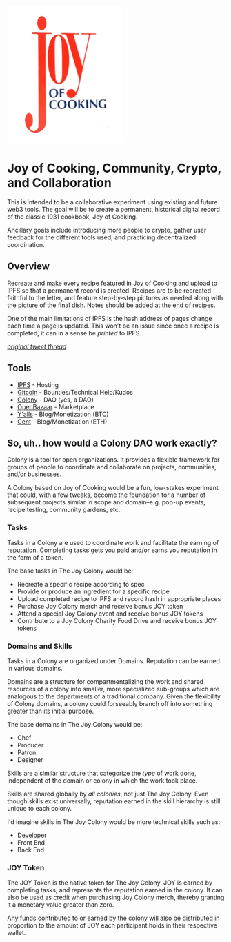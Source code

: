 ![Joy of Cooking Cover](./images/joyOfCookingCover.png)


# Joy of Cooking, Community, Crypto, and Collaboration
This is intended to be a collaborative experiment using existing and future web3 tools. The goal will be to create a permanent, historical digital record of the classic 1931 cookbook, Joy of Cooking.

Ancillary goals include introducing more people to crypto, gather user feedback for the different tools used, and practicing decentralized coordination.

## Overview
Recreate and make every recipe featured in Joy of Cooking and upload to IPFS so that a permanent record is created. Recipes are to be recreated faithful to the letter, and feature step-by-step pictures as needed along with the picture of the final dish. Notes should be added at the end of recipes.

One of the main limitations of IPFS is the hash address of pages change each time a page is updated. This won't be an issue since once a recipe is completed, it can in a sense be _printed_ to IPFS.

[_original tweet thread_](https://twitter.com/heychase_/status/1122515244616646657)

## Tools
- [IPFS](https://ipfs.io/) - Hosting
- [Gitcoin](https://gitcoin.co) - Bounties/Technical Help/Kudos
- [Colony](https://colony.io) - DAO (yes, a DAO)
- [OpenBazaar](https://openbazaar.org) - Marketplace
- [Y'alls](https://yalls.org/) - Blog/Monetization (BTC)
- [Cent](https://beta.cent.co/) - Blog/Monetization (ETH)

## So, uh.. how would a Colony DAO work exactly?
Colony is a tool for open organizations. It provides a flexible framework for groups of people to coordinate and collaborate on projects, communities, and/or businesses.

A Colony based on Joy of Cooking would be a fun, low-stakes experiment that could, with a few tweaks, become the foundation for a number of subsequent projects similar in scope and domain–e.g. pop-up events, recipe testing, community gardens, etc..


### Tasks
Tasks in a Colony are used to coordinate work and facilitate the earning of reputation. Completing tasks gets you paid and/or earns you reputation in the form of a token.

The base tasks in The Joy Colony would be:
- Recreate a specific recipe according to spec
- Provide or produce an ingredient for a specific recipe
- Upload completed recipe to IPFS and record hash in appropriate places
- Purchase Joy Colony merch and receive bonus JOY token
- Attend a special Joy Colony event and receive bonus JOY tokens
- Contribute to a Joy Colony Charity Food Drive and receive bonus JOY tokens

### Domains and Skills
Tasks in a Colony are organized under Domains. Reputation can be earned in various domains.

Domains are a structure for compartmentalizing the work and shared resources of a colony into smaller, more specialized sub-groups which are analogous to the departments of a traditional company. Given the flexibility of Colony domains, a colony could forseeably branch off into something greater than its initial purpose.

The base domains in The Joy Colony would be:
- Chef
- Producer
- Patron
- Designer

Skills are a similar structure that categorize the _type_ of work done, independent of the domain or colony in which the work took place.

Skills are shared globally by _all colonies_, not just The Joy Colony. Even though skills exist universally, reputation earned in the skill hierarchy is still unique to each colony.

I'd imagine skills in The Joy Colony would be more technical skills such as:
- Developer
- Front End
- Back End

### JOY Token
The JOY Token is the native token for The Joy Colony. JOY is earned by completing tasks, and represents the reputation earned in the colony. It can also be used as credit when purchasing Joy Colony merch, thereby granting it a monetary value greater than zero.

Any funds contributed to or earned by the colony will also be distributed in proportion to the amount of JOY each participant holds in their respective wallet.

